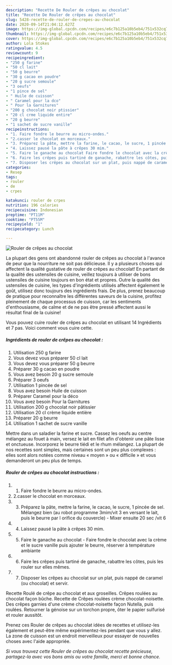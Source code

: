 ```yaml
---
description: "Recette De Rouler de crêpes au chocolat"
title: "Recette De Rouler de crêpes au chocolat"
slug: 5428-recette-de-rouler-de-crepes-au-chocolat
date: 2020-09-14T21:04:12.627Z
image: https://img-global.cpcdn.com/recipes/e6c7b125a10b5eb4/751x532cq70/rouler-de-crepes-au-chocolat-photo-principale-de-la-recette.jpg
thumbnail: https://img-global.cpcdn.com/recipes/e6c7b125a10b5eb4/751x532cq70/rouler-de-crepes-au-chocolat-photo-principale-de-la-recette.jpg
cover: https://img-global.cpcdn.com/recipes/e6c7b125a10b5eb4/751x532cq70/rouler-de-crepes-au-chocolat-photo-principale-de-la-recette.jpg
author: Lola Stokes
ratingvalue: 4.5
reviewcount: 9
recipeingredient:
- "250 g farine"
- "50 cl lait"
- "50 g beurre"
- "30 g cacao en poudre"
- "20 g sucre semoule"
- "3 oeufs"
- "1 pince de sel"
- " Huile de cuisson"
- " Caramel pour la dco"
- " Pour la Garnitures"
- "200 g chocolat noir ptissier"
- "20 cl crme liquide entire"
- "20 g beurre"
- "1 sachet de sucre vanille"
recipeinstructions:
- "1. Faire fondre le beurre au micro-ondes."
- "2.casser le chocolat en morceaux."
- "3. Préparez la pâte, mettre la farine, le cacao, le sucre, 1 pincée de sel. Mélangez bien (au robot programme 3mim/vit 3 en versant le lait, puis le beurre par l orifice du couvercle) Mixer ensuite 20 sec /vit 6"
- "4. Laissez pausé la pâte à crêpes 30 mim."
- "5. Faire le ganache au chocolat Faire fondre le chocolat avec la crème et le sucre vanille puis ajouter le beurre, réserver à température ambiante"
- "6. Faire les crêpes puis tartiné de ganache, rabattre les côtes, puis les rouler sur elles mêmes."
- "7. Disposer les crêpes au chocolat sur un plat, puis nappé de caramel (ou chocolat) et servir."
categories:
- Resep
tags:
- rouler
- de
- crpes

katakunci: rouler de crpes 
nutrition: 196 calories
recipecuisine: Indonesian
preptime: "PT11M"
cooktime: "PT55M"
recipeyield: "1"
recipecategory: Lunch

---
```



![Rouler de crêpes au chocolat](https://img-global.cpcdn.com/recipes/e6c7b125a10b5eb4/751x532cq70/rouler-de-crepes-au-chocolat-photo-principale-de-la-recette.jpg)

La plupart des gens ont abandonné rouler de crêpes au chocolat à l'avance de peur que la nourriture ne soit pas délicieuse. Il y a plusieurs choses qui affectent la qualité gustative de rouler de crêpes au chocolat! En partant de la qualité des ustensiles de cuisine, veillez toujours à utiliser de bons ustensiles de cuisine toujours en bon état et propres. Outre la qualité des ustensiles de cuisine, les types d'ingrédients utilisés affectent également le goût, utilisez donc toujours des ingrédients frais. De plus, prenez beaucoup de pratique pour reconnaître les différentes saveurs de la cuisine, profitez pleinement de chaque processus de cuisson, car les sentiments d'enthousiasme, de calme et de ne pas être pressé affectent aussi le résultat final de la cuisine!

<!--inarticleads1-->

Vous pouvez cuire rouler de crêpes au chocolat en utilisant 14 Ingrédients et 7 pas. Voici comment vous cuire cette.

##### Ingrédients de rouler de crêpes au chocolat :

1. Utilisation 250 g farine
1. Vous devez vous préparer 50 cl lait
1. Vous devez vous préparer 50 g beurre
1. Préparer 30 g cacao en poudre
1. Vous avez besoin 20 g sucre semoule
1. Préparer 3 oeufs
1. Utilisation 1 pincée de sel
1. Vous avez besoin  Huile de cuisson
1. Préparer  Caramel pour la déco
1. Vous avez besoin  Pour la Garnitures
1. Utilisation 200 g chocolat noir pâtissier
1. Utilisation 20 cl crème liquide entière
1. Préparer 20 g beurre
1. Utilisation 1 sachet de sucre vanille


Mettre dans un saladier la farine et sucre. Cassez les oeufs au centre mélangez au fouet à main, versez le lait en filet afin d&#39;obtenir une pâte lisse et onctueuse. Incorporez le beurre tiédi et le rhum mélangez. La plupart de nos recettes sont simples, mais certaines sont un peu plus complexes : elles sont alors notées comme niveau « moyen » ou « difficile » et vous demanderont un peu plus de temps. 

<!--inarticleads2-->

##### Rouler de crêpes au chocolat instructions :

1. 1. Faire fondre le beurre au micro-ondes.
1. 2.casser le chocolat en morceaux.
1. 3. Préparez la pâte, mettre la farine, le cacao, le sucre, 1 pincée de sel. Mélangez bien (au robot programme 3mim/vit 3 en versant le lait, puis le beurre par l orifice du couvercle) - Mixer ensuite 20 sec /vit 6
1. 4. Laissez pausé la pâte à crêpes 30 mim.
1. 5. Faire le ganache au chocolat - Faire fondre le chocolat avec la crème et le sucre vanille puis ajouter le beurre, réserver à température ambiante
1. 6. Faire les crêpes puis tartiné de ganache, rabattre les côtes, puis les rouler sur elles mêmes.
1. 7. Disposer les crêpes au chocolat sur un plat, puis nappé de caramel (ou chocolat) et servir.


Recette Roulé de crêpe au chocolat et aux groseilles. Crêpes roulées au chocolat façon bûche. Recette de Crêpes roulées crème chocolat-noisette. Des crêpes garnies d&#39;une crème chocolat-noisette façon Nutella, puis roulées. Retourner la génoise sur un torchon propre, ôter le papier sulfurisé et rouler aussitôt. 

<!--inarticleads1-->

<p>
Prenez ces Rouler de crêpes au chocolat idées de recettes et utilisez-les également et peut-être même expérimentez-les pendant que vous y allez. La zone de cuisson est un endroit merveilleux pour essayer de nouvelles choses avec l'aide appropriée.
</p>

<p>
<i>Si vous trouvez cette Rouler de crêpes au chocolat recette précieuse, partagez-la avec vos bons amis ou votre famille, merci et bonne chance.</i>
</p>
